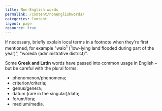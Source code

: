 ```yaml
---
title: Non-English words
permalink: /content/nonenglishwords/
categories: Content
layout: page
resource: true
---
```


If necessary, briefly explain local terms in a footnote when they're first mentioned, for example "walo<sup>1</sup> (<sup>1</sup>low-lying land flooded during part of the year)", "woreda (administrative district)".

Some __Greek and Latin__ words have passed into common usage in English – but be careful with the plural forms:

* phenomenon/phenomena;
* criterion/criteria;
* genus/genera;
* datum (rare in the singular)/data;
* forum/fora;
* medium/media.
